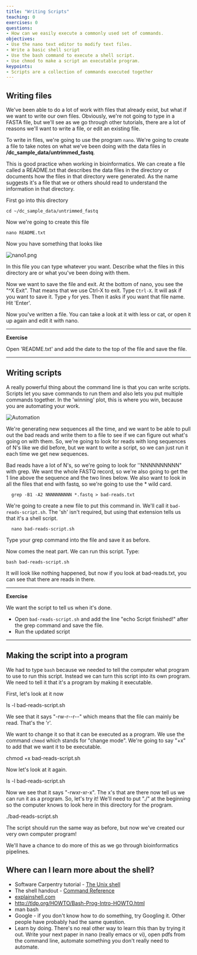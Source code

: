 ```yaml
---
title: "Writing Scripts"
teaching: 0
exercises: 0
questions:
- How can we easily execute a commonly used set of commands.
objectives:
- Use the nano text editor to modify text files.
- Write a basic shell script
- Use the bash command to execute a shell script.
- Use chmod to make a script an executable program.
keypoints:
- Scripts are a collection of commands executed together
---
```


## Writing files

We've been able to do a lot of work with files that already exist, but what
if we want to write our own files. Obviously, we're not going to type in
a FASTA file, but we'll see as we go through other tutorials, there are
a lot of reasons we'll want to write a file, or edit an existing file.

To write in files, we're going to use the program `nano`. We're going to create
a file to take notes on what we've been doing with the data files in **/dc_sample_data/untrimmed_fastq**.

This is good practice when working in bioinformatics. We can create a file called a README.txt that describes the data files in the directory or documents how the files in that directory were generated.  As the name suggests it's a file that we or others should read to understand the information in that directory.

First go into this directory

    cd ~/dc_sample_data/untrimmed_fastq

Now we're going to create this file

    nano README.txt

Now you have something that looks like

![nano1.png](../img/nano1.png)

In this file you can type whatever you want. Describe what the files in this
directory are or what you've been doing with them.

Now we want to save the file and exit. At the bottom of nano, you see the "^X Exit". That
means that we use Ctrl-X to exit. Type `Ctrl-X`. It will ask if you want to save it. Type `y` for yes.
Then it asks if you want that file name. Hit 'Enter'.

Now you've written a file. You can take a look at it with less or cat, or open it up again and edit it with nano.

***
**Exercise**

Open 'README.txt' and add the date to the top of the file and save the file.

***

## Writing scripts

A really powerful thing about the command line is that you can write scripts. Scripts let you save commands to run them and also lets you put multiple commands together. In the 'winning' plot, this is where you win, because you are automating your work.

![Automation](../img/gvng.jpg)

We're generating new sequences all the time, and we want to be able to pull
out the bad reads and write them to a file to see if we can figure out what's going on with them. So, we're going to look for reads with long sequences of N's like we did before, but we want to write a script, so we can just run it each time we get new sequences.

Bad reads have a lot of N's, so we're going to look for  ''NNNNNNNNNN" with grep. We want the whole FASTQ record, so we're also going to get the 1 line above the sequence and the two lines below. We also want to look in all the files that end with fastq, so we're going to use the * wild card.

      grep -B1 -A2 NNNNNNNNNN *.fastq > bad-reads.txt

We're going to create a new file to put this command in. We'll call it
`bad-reads-script.sh`. The 'sh' isn't required, but using that extension tells us that it's a shell script.

      nano bad-reads-script.sh

Type your grep command into the file and save it as before.

Now comes the neat part. We can run this script. Type:

    bash bad-reads-script.sh

It will look like nothing happened, but now if you look at bad-reads.txt, you can see that there are reads in there.


***
**Exercise**

We want the script to tell us when it's done.

- Open `bad-reads-script.sh` and add the line "echo Script finished!" after the grep command and save the file.
- Run the updated script

***

## Making the script into a program

We had to type `bash` because we needed to tell the computer what program
to use to run this script. Instead we can turn this script into its own program. We need to tell it that it's a program by making it executable.

First, let's look at it now

  ls -l bad-reads-script.sh

We see that it says "-rw-r--r--" which means that the file can mainly be read. That's the 'r'.   

We want to change it so that it can be executed as a program. We use the command `chmod` which stands for "change mode". We're going to say "+x" to add that we want it to be executable.

   chmod +x bad-reads-script.sh

Now let's look at it again.

  ls -l bad-reads-script.sh

Now we see that it says "-rwxr-xr-x". The x's that are there now tell us we can run it as a program. So, let's try it! We'll need to put "./" at the beginning so the computer knows to look here in this directory for the program.

   ./bad-reads-script.sh

The script should run the same way as before, but now we've created our very own computer program!

We'll have a chance to do more of this as we go through bioinformatics pipelines.





## Where can I learn more about the shell?

- Software Carpentry tutorial - [The Unix shell](http://software-carpentry.org/v4/shell/index.html)
- The shell handout - [Command Reference](http://files.fosswire.com/2007/08/fwunixref.pdf)
- [explainshell.com](http://explainshell.com)
- http://tldp.org/HOWTO/Bash-Prog-Intro-HOWTO.html
- man bash
- Google - if you don't know how to do something, try Googling it. Other people
have probably had the same question.
- Learn by doing. There's no real other way to learn this than by trying it
out.  Write your next paper in nano (really emacs or vi), open pdfs from
the command line, automate something you don't really need to automate.
